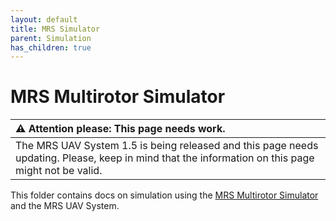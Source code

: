 ```yaml
---
layout: default
title: MRS Simulator
parent: Simulation
has_children: true
---
```


# MRS Multirotor Simulator

| :warning: **Attention please: This page needs work.**                                                                                             |
| :---                                                                                                                                              |
| The MRS UAV System 1.5 is being released and this page needs updating. Please, keep in mind that the information on this page might not be valid. |

This folder contains docs on simulation using the [MRS Multirotor Simulator](https://github.com/ctu-mrs/mrs_multirotor_simulator) and the MRS UAV System.
